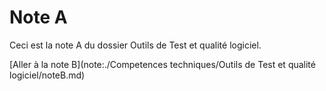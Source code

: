 # Note A

Ceci est la note A du dossier Outils de Test  et qualité logiciel.

[Aller à la note B](note:./Competences techniques/Outils de Test  et qualité logiciel/noteB.md)
